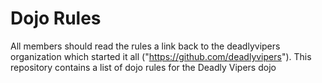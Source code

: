 Dojo Rules
==========
All members should read the rules
a link back to the deadlyvipers organization which started it all ("https://github.com/deadlyvipers").
This repository contains a list of dojo rules for the Deadly Vipers dojo
